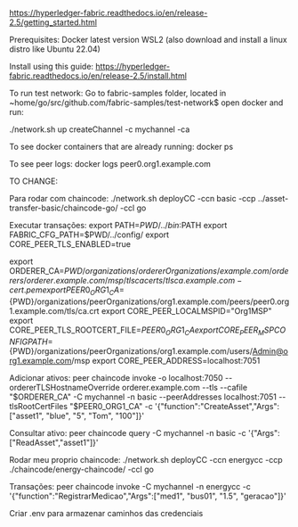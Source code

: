 https://hyperledger-fabric.readthedocs.io/en/release-2.5/getting_started.html

Prerequisites: 
Docker latest version
WSL2 (also download and install a linux distro like Ubuntu 22.04)

Install using this guide: https://hyperledger-fabric.readthedocs.io/en/release-2.5/install.html

To run test network:
Go to fabric-samples folder, located in ~home/go/src/github.com/fabric-samples/test-network$ open docker and run:

./network.sh up createChannel -c mychannel -ca

To see docker containers that are already running:
docker ps

To see peer logs:
docker logs peer0.org1.example.com



TO CHANGE:

Para rodar com chaincode: ./network.sh deployCC -ccn basic -ccp ../asset-transfer-basic/chaincode-go/ -ccl go

Executar transações: export PATH=${PWD}/../bin:$PATH
export FABRIC_CFG_PATH=$PWD/../config/
export CORE_PEER_TLS_ENABLED=true

export ORDERER_CA=${PWD}/organizations/ordererOrganizations/example.com/orderers/orderer.example.com/msp/tlscacerts/tlsca.example.com-cert.pem
export PEER0_ORG1_CA=${PWD}/organizations/peerOrganizations/org1.example.com/peers/peer0.org1.example.com/tls/ca.crt
export CORE_PEER_LOCALMSPID="Org1MSP"
export CORE_PEER_TLS_ROOTCERT_FILE=$PEER0_ORG1_CA
export CORE_PEER_MSPCONFIGPATH=${PWD}/organizations/peerOrganizations/org1.example.com/users/Admin@org1.example.com/msp
export CORE_PEER_ADDRESS=localhost:7051

Adicionar ativos: peer chaincode invoke -o localhost:7050 --ordererTLSHostnameOverride orderer.example.com --tls --cafile "$ORDERER_CA" -C mychannel -n basic --peerAddresses localhost:7051 --tlsRootCertFiles "$PEER0_ORG1_CA" -c '{"function":"CreateAsset","Args":["asset1", "blue", "5", "Tom", "100"]}'


Consultar ativo: peer chaincode query -C mychannel -n basic -c '{"Args":["ReadAsset","asset1"]}'

Rodar meu proprio chaincode: ./network.sh deployCC -ccn energycc -ccp ./chaincode/energy-chaincode/ -ccl go

Transações: peer chaincode invoke -C mychannel -n energycc -c '{"function":"RegistrarMedicao","Args":["med1", "bus01", "1.5", "geracao"]}'

Criar .env para armazenar caminhos das credenciais